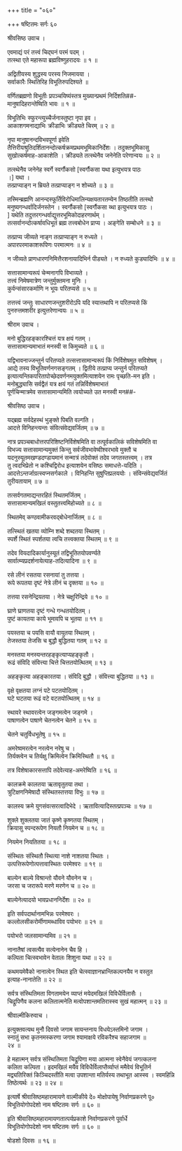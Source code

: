 +++
title = "०६०"

+++
षष्टितमः सर्गः ६०  
  
श्रीवसिष्ठ उवाच ।  
  
एवमाद्यं परं तत्त्वं चिद्घनं परमं पदम् ।  
तत्स्था एते महारूपा ब्रह्मविष्णुहरादयः ॥ १ ॥  
  
अद्वितीयस्य शुद्धस्य परस्य निजमायया ।  
सर्वाकारैः स्थितिरिह विभूतिरुपदिश्यते ॥   
  
वर्णितब्रह्मणो विभूतीः प्रपञ्चयिष्यंस्तत्र मुख्यान्प्रथमं निर्दिशति##-  
मानुषादिहरान्तेष्विति भावः ॥ १ ॥  
  
विभूतिभिः स्फुरन्त्युच्चैर्जनास्तुष्टा नृपा इव ।  
आकाशगमनाद्याभिः क्रीडाभिः क्रीड्यते चिरम् ॥ २ ॥  
  
नृपा मानुषानन्दविभवपूर्णा इवेति   
तैत्तिरीयश्रुतिदर्शितानन्दोत्कर्षक्रमप्रथमभूमिकानिर्देशः । तदुक्तभूमिकासु   
सुखोत्कर्षमाह-आकाशेति । क्रीड्यते तत्स्थेनैव जनेनेति परेणान्वयः ॥ २ ॥  
  
तत्स्थेनैव जनेनेह स्वर्गे स्वर्गौकसो [स्वर्गौकसा यथा इत्युभयत्र पाठः   
।] यथा ।  
तत्प्राप्याङ्ग न म्रियते तत्प्राप्याङ्ग न शोच्यते ॥ ३ ॥  
  
तस्मिन्ब्रह्मणि आनन्दस्फूर्तिविरोधिमालिन्यक्षयतारतम्येन तिष्ठतीति तत्स्थो   
मनुष्यगन्धर्वादिर्जनस्तेन । स्वर्गौकसो [स्वर्गौकसा य्था इत्युभयत्र पाठः ।  
] यथेति तदुत्तरगन्धर्वाद्युत्तरभूमिकोदाहरणार्थम् ।   
तत्सर्वानन्दोत्कर्षावधिभूतं ब्रह्म तत्त्वबोधेन प्राप्य । अङ्गेति सम्बोधने ॥ ३ ॥  
  
तत्प्राप्य जीव्यते नाङ्ग तत्प्राप्याङ्ग न रुध्यते ।  
अपारपरमाकाशरूपिणः परमात्मनः ॥ ४ ॥  
  
न जीव्यते प्राणधारणनिमित्तैरशनायादिभिर्न पीड्यते । न रुध्यते कुड्यादिभिः ॥ ४ ॥  
  
सत्तासामान्यरूपं चेन्मनागपि विभाव्यते ।  
तत्त्वं निमेषमात्रेण जन्तुर्मुक्तमना मुनिः ।  
कुर्वन्संसारकर्माणि न भूयः परितप्यसे ॥ ५ ॥  
  
तत्तत्त्वं जन्तुः साधारणजन्तुशरीरोऽपि यदि स्यात्तथापि न परितप्यसे किं   
पुनरुत्तमशरीर इत्युत्तरेणान्वयः ॥ ५ ॥  
  
श्रीराम उवाच ।  
  
मनो बुद्धिरहङ्कारश्चित्तं यत्र क्षयं गतम् ।  
सत्तासामान्यमाभातं मनस्वी स किमुच्यते ॥ ६ ॥  
  
यद्विभावनाज्जन्तुर्न परितप्यते तत्सत्तासामान्यरूपं किं निर्विशेषमुत सविशेषम् ।   
आद्ये तस्य विभूतिवर्णनगसङ्गतम् । द्वितीये तत्प्राप्य जन्तुर्न परितप्यते   
इत्यात्यन्तिकपरितापोच्छेदवर्णनमयुक्तमित्याशयेन रामः पृच्छति-मन इति ।   
मनोबुद्ध्यासि सर्वद्वैतं यत्र क्षयं गतं तन्निर्विशेषमाभातं   
पूर्णचिन्मात्रमेव सत्तासामान्यमिति त्वयोच्यते उत मनस्वी मन##-  
  
श्रीवसिष्ठ उवाच ।  
  
यद्ब्रह्म सर्वदेहस्थं भुङ्क्ते पिबति वल्गति ।  
आदत्ते विनिहन्त्यन्तः संवित्संवेद्यवर्जितम् ॥ ७ ॥  
  
नात्र प्रपञ्चबाधोत्तरपरिशिष्टनिर्विशेषमिति वा तत्पूर्वकालिकं सविशेषमिति वा   
विभज्य सत्तासामान्यमुक्तं किन्तु सर्वजीवभावेष्वीश्वरभावे मुक्तौ च   
यदनुस्यूतमखण्डदण्डायमानं सन्मात्रं तदेवोक्तं तदेव जगतस्तत्त्वम् । तत्र   
तु त्वदभिप्रेतो न कश्चिद्विरोध इत्याशयेन वसिष्ठः समाधत्ते-यदिति ।   
आदत्तेऽन्तर्जाग्रत्स्वप्नसर्गकाले । विनिहन्ति सुषुप्तिप्रलययोः । संविन्संवेद्यवर्जितं   
तुरीयतायाम् ॥ ७ ॥  
  
तत्सर्वगतमाद्यन्तरहितं स्थितमर्जितम् ।  
सत्तासामान्यमखिलं वस्तुतत्त्वमिहोच्यते ॥ ८ ॥  
  
स्थितमेव् कण्ठवामीकरवद्बोधेनार्जितम् ॥ ८ ॥  
  
तत्स्थितं खतया व्योम्नि शब्दे शब्दतया स्थितम् ।  
स्पर्शे स्थितं स्पर्शतया त्वचि तत्त्वक्तया स्थितम् ॥ ९ ॥  
  
तदेव वियदादिकार्यानुस्यूतं तद्विभूतितयोपवर्ण्यते   
सार्वात्म्यप्रदर्शनायेत्याह-तदित्यादिना ॥ ९ ॥  
  
रसे लीनं रसतया रसनायां तु तत्तया ।  
रूपे रूपतया दृष्टं नेत्रे लीनं च दृक्तया ॥ १० ॥  
  
तत्तया रसनेन्द्रियतया । नेत्रे चक्षुरिन्द्रिये ॥ १० ॥  
  
घ्राणे घ्राणतया दृष्टं गन्धे गन्धतयोदितम् ।  
पुष्टं कायतया काये भूमावपि च भूतया ॥ ११ ॥  
  
पयस्तया च पयसि वायौ वायुतया स्थितम् ।  
तेजस्तया तेजसि च बुद्धौ बुद्धितया गतम् ॥ १२ ॥  
  
मनस्तया मनस्यन्तरहङ्कृत्याप्यहङ्कृतौ ।  
रूढं संविदि संवित्त्या चित्ते चित्ततयोत्थितम् ॥ १३ ॥  
  
अहङ्कृत्या अहङ्कारतया । संविदि बुद्धौ । संवित्त्या बुद्धितया ॥ १३ ॥  
  
वृक्षे वृक्षतया लग्नं पटे पटतयोदितम् ।  
घटे घटतया रूढं वटे वटतयोत्थितम् ॥ १४ ॥  
  
स्थावरे स्थावरत्वेन जङ्गमत्वेन जङ्गमे ।  
पाषाणत्वेन पाषाणे चेतनत्वेन चेतने ॥ १५ ॥  
  
चेतने चतुर्विधभूतेषु ॥ १५ ॥  
  
अमरेष्वमरत्वेन नरत्वेन नरेषु च ।  
तिर्यक्त्वेन च तिर्यक्षु क्रिमित्वेन क्रिमिस्थितौ ॥ १६ ॥  
  
तत्र विशेषाकारसत्तापि तदेवेत्याह-अमरेष्विति ॥ १६ ॥  
  
कालक्रमे कालतया ऋतावृतुतया तथा ।  
त्रुटिक्षणनिमेषादौ संस्थितस्तत्तया विभुः ॥ १७ ॥  
  
कालस्य क्रमे युगसंवत्सरत्वादिभेदे । ऋतावित्यादिस्तत्प्रपञ्चः ॥ १७ ॥  
  
शुक्ले शुक्लतया जातं कृष्णे कृष्णतया स्थितम् ।  
क्रियासु स्पन्दरूपेण नियतौ नियमेन च ॥ १८ ॥  
  
नियमेन नियतितया ॥ १८ ॥  
  
संस्थितः संस्थितौ स्थित्या नाशे नाशतया स्थितः ।  
उत्पत्तिरूपेणोत्पत्तावास्थितः परमेश्वरः ॥ १९ ॥  
  
बाल्येन बाल्ये विश्रान्तो यौवने यौवनेन च ।  
जरसा च जरारूपे मरणे मरणेन च ॥ २० ॥  
  
बाल्येनेत्यादयो भावप्रधाननिर्देशः ॥ २० ॥  
  
इति सर्वपदार्थानामभिन्नः परमेश्वरः ।  
कल्लोलसीकरोर्मीणामब्धाविव पयोभरः ॥ २१ ॥  
  
पयोभरो जलसामान्यमिव ॥ २१ ॥  
  
नानातैषां त्वसत्यैव सत्येनानेन चैव हि ।  
कल्पिता चित्स्वभावेन वेतालः शिशुना यथा ॥ २२ ॥  
  
कथमयमेवैको नानात्वेन स्थित इति चेत्स्वाज्ञानभ्रान्तिकल्पनयैव न वस्तुत   
इत्याह-नानातेति ॥ २२ ॥  
  
सर्वत्र संस्थितिमता विगतामयेन व्याप्तं मयेदमखिलं विविधैर्विलासैः ।  
चिद्रूपिणैव कलना कलितात्मनेति मत्वोपशान्तमतिरास्स्व सुखं महात्मन् ॥ २३ ॥  
  
श्रीवाल्मीकिरुवाच ।  
  
इत्युक्तवत्यथ मुनौ दिवसो जगाम सायन्तनाय विधयेऽस्तमिनो जगाम ।  
स्नातुं सभा कृतनमस्करणा जगाम श्यामाक्षये रविकरैश्च सहाजगाम ॥   
२४ ॥  
  
हे महात्मन् सर्वत्र संस्थितिमता चिद्रूपिणा मया आत्मना स्वेनैवेयं जगत्कलना   
कलिता कल्पिता । इदमखिलं मयैव विविधैर्विलाप्तैर्व्याप्तं ममैवेयं विभूतिर्न   
मद्व्यतिरिक्तं किञ्चिदस्तीति मत्वा उपशान्ता मतिर्यस्य तथाभूत आस्स्व । स्वमहिन्नि   
तिष्ठेत्यर्थः ॥ २३ ॥ २४ ॥  
  
इत्यार्षे श्रीवासिष्ठमहारामायणे वाल्मीकीये दे० मोक्षोपायेषु निर्वाणप्रकरणे पू०   
विभूतियोगोपदेशो नाम षष्टितमः सर्गः ॥ ६० ॥  
  
इति श्रीवासिष्ठमहारामायणतात्पर्यप्रकाशे निर्वाणप्रकरणे पूर्वार्धे   
विभूतियोगोपदेशो नाम षष्टितमः सर्गः ॥ ६० ॥  
  
षोडशो दिवसः ॥ १६ ॥  
  